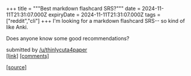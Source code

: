 +++
title = """Best markdown flashcard SRS?"""
date = 2024-11-11T21:31:07.000Z
expiryDate = 2024-11-11T21:31:07.000Z
tags = ["reddit","cli"]
+++
I'm looking for a markdown flashcard SRS-- so kind of like Anki.

Does anyone know some good recommendations?

submitted by [/u/thinlycuta4paper](https://www.reddit.com/user/thinlycuta4paper)  
[\[link\]](https://www.reddit.com/r/commandline/comments/1gp3t2q/best_markdown_flashcard_srs/) [\[comments\]](https://www.reddit.com/r/commandline/comments/1gp3t2q/best_markdown_flashcard_srs/)

[[source]](https://www.reddit.com/r/commandline/comments/1gp3t2q/best_markdown_flashcard_srs/)
